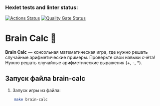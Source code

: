 ### Hexlet tests and linter status:

[![Actions Status](https://github.com/denisholmov/frontend-project-44/actions/workflows/hexlet-check.yml/badge.svg)](https://github.com/denisholmov/frontend-project-44/actions)
[![Quality Gate Status](https://sonarcloud.io/api/project_badges/measure?project=denisholmov_frontend-project-44&metric=alert_status)](https://sonarcloud.io/summary/new_code?id=denisholmov_frontend-project-44)

# Brain Calc 🧮

**Brain Calc** — консольная математическая игра, где нужно решать случайные арифметические примеры. Проверьте свои навыки счёта! Нужно решать случайные арифметические выражения (+, -, \*).

## Запуск файла brain-calc

1. Запуск игры из файла:

```bash
	make brain-calc
```
